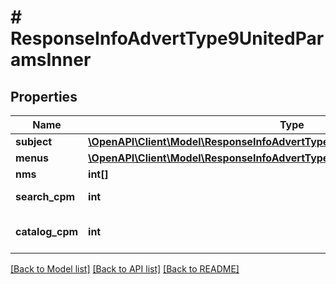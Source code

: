 # # ResponseInfoAdvertType9UnitedParamsInner

## Properties

Name | Type | Description | Notes
------------ | ------------- | ------------- | -------------
**subject** | [**\OpenAPI\Client\Model\ResponseInfoAdvertType9UnitedParamsInnerSubject**](ResponseInfoAdvertType9UnitedParamsInnerSubject.md) |  | [optional]
**menus** | [**\OpenAPI\Client\Model\ResponseInfoAdvertType9UnitedParamsInnerMenusInner[]**](ResponseInfoAdvertType9UnitedParamsInnerMenusInner.md) |  | [optional]
**nms** | **int[]** | Артикулы WB | [optional]
**search_cpm** | **int** | Ставка в Поиске. &lt;span class&#x3D;\&quot;new\&quot;&gt;new&lt;/span&gt; | [optional]
**catalog_cpm** | **int** | Ставка в Каталоге, при наличии. &lt;span class&#x3D;\&quot;new\&quot;&gt;new&lt;/span&gt; | [optional]

[[Back to Model list]](../../README.md#models) [[Back to API list]](../../README.md#endpoints) [[Back to README]](../../README.md)
